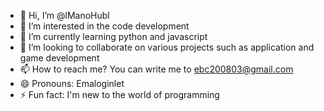 - 👋 Hi, I’m @lManoHubl
- 👀 I’m interested in the code development
- 🌱 I’m currently learning python and javascript
- 💞️ I’m looking to collaborate on various projects such as application and game development
- 📫 How to reach me? You can write me to ebc200803@gmail.com
- 😄 Pronouns: Emaloginlet
- ⚡ Fun fact: I'm new to the world of programming

<!---
lManoHubl/lManoHubl is a ✨ special ✨ repository because its `README.md` (this file) appears on your GitHub profile.
You can click the Preview link to take a look at your changes.
--->
